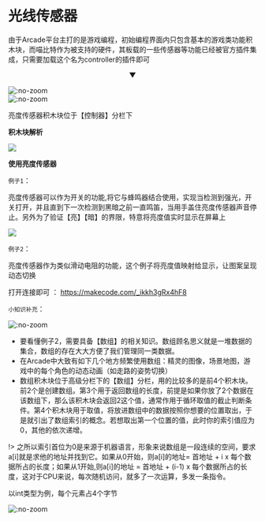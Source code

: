 # 光线传感器  

由于Arcade平台主打的是游戏编程，初始编程界面内只包含基本的游戏类功能积木块，而喵比特作为被支持的硬件，其板载的一些传感器等功能已经被官方插件集成，只需要加载这个名为controller的插件即可 

<p style = "text-align:center">▼</p>

![](https://s2.ax1x.com/2019/05/29/Vnvmtg.png ':no-zoom')  
![](https://s2.ax1x.com/2019/05/29/VnvnhQ.png ':no-zoom')  

亮度传感器积木块位于【控制器】分栏下   

**积木块解析**  

![](https://s2.ax1x.com/2019/05/29/Vnzuyn.png) 

**使用亮度传感器**    

`例子1`： 

亮度传感器可以作为开关的功能,将它与蜂鸣器结合使用，实现当检测到强光，开关打开，并且直到下一次检测到黑暗之前一直鸣笛，当用手盖住亮度传感器声音停止。另外为了验证【亮】【暗】的界限，特意将亮度值实时显示在屏幕上

![](https://s2.ax1x.com/2019/05/29/VupKaV.png)    

`例子2`：  

亮度传感器作为类似滑动电阻的功能，这个例子将亮度值映射给显示，让图案呈现动态切换  

打开连接即可 ： https://makecode.com/_ikkh3gRx4hF8   


`小知识补充`：   

![](https://s2.ax1x.com/2019/05/29/VuCW8S.png ':no-zoom')  
- 要看懂例子2，需要具备【数组】的相关知识。数组顾名思义就是一堆数据的集合，数组的存在大大方便了我们管理同一类数据。  
- 在Arcade中大致有如下几个地方频繁使用数组：精灵的图像，场景地图，游戏中的每个角色的动态动画（如走路的姿势切换）  
- 数组积木块位于高级分栏下的【数组】分栏，用的比较多的是前4个积木块。前2个是创建数组。第3个用于返回数组的长度，前提是如果你放了2个数据在该数组下，那么该积木块会返回2这个值，通常作用于循环取值的截止判断条件。第4个积木块用于取值，将放进数组中的数据按照你想要的位置取出，于是就引出了数组索引的概念。若想取出第一个位置的值，此时你的索引值应为0，其他的依次递增。

!> 之所以索引首位为0是来源于机器语言，形象来说数组是一段连续的空间，要求a[i]就是求他的地址并找到它。如果从0开始，则a[i]的地址= 首地址 + i x 每个数据所占的长度；如果从1开始,则a[i]的地址 = 首地址 + (i-1) x 每个数据所占的长度，这对于CPU来说，每次随机访问，就多了一次运算，多发一条指令。  

以int类型为例，每个元素占4个字节  

![](https://s2.ax1x.com/2019/05/29/VuuzsP.png ':no-zoom')





